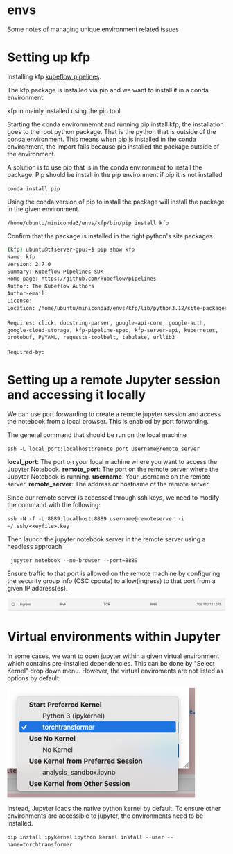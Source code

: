 # envs
Some notes of managing unique environment related issues

# Setting up kfp

Installing kfp [kubeflow pipelines](https://www.kubeflow.org/).

The kfp package is installed via pip and we want to install it in a
conda environment.

kfp in mainly installed using the pip tool.

Starting the conda environmemnt and running pip install kfp, the
installation goes to the root python package. That is the python that
is outside of the conda environment. This means when pip is installed
in the conda environment, the import fails because pip installed the
package outside of the environment.

A solution is to use pip that is in the conda environment to install
the package. Pip should be install in the pip environment if pip it is
not installed

`conda install pip`

Using the conda version of pip to install the package will install the
package in the given environment.

`/home/ubuntu/miniconda3/envs/kfp/bin/pip install kfp`

Confirm that the package is installed in the right python's site packages

```bash
(kfp) ubuntu@tfserver-gpu:~$ pip show kfp
Name: kfp
Version: 2.7.0
Summary: Kubeflow Pipelines SDK
Home-page: https://github.com/kubeflow/pipelines
Author: The Kubeflow Authors
Author-email: 
License: 
Location: /home/ubuntu/miniconda3/envs/kfp/lib/python3.12/site-packages

Requires: click, docstring-parser, google-api-core, google-auth,
google-cloud-storage, kfp-pipeline-spec, kfp-server-api, kubernetes,
protobuf, PyYAML, requests-toolbelt, tabulate, urllib3

Required-by:
```

# Setting up a remote Jupyter session and accessing it locally

We can use port forwarding to create a remote jupyter session and
access the notebook from a local browser. This is enabled by port
forwarding.

The general command that should be run on the local machine

`ssh -L local_port:localhost:remote_port username@remote_server`

**local_port**: The port on your local machine where you want to access the Jupyter Notebook.
**remote_port**: The port on the remote server where the Jupyter Notebook is running.
**username**: Your username on the remote server.
**remote_server**: The address or hostname of the remote server.

Since our remote server is accessed through ssh keys, we need to
modify the command with the following:

`ssh -N -f -L 8889:localhost:8889 username@remoteserver -i ~/.ssh/<keyfile>.key`

Then launch the jupyter notebook server in the remote server using a
headless approach

` jupyter notebook --no-browser --port=8889`

Ensure traffic to that port is allowed on the remote machine by
configuring the security group info (CSC cpouta) to allow(ingress) to
that port from a given IP address(es).

![configuring ssh traffic ingress through port 8889](./images/ingress_setting.png)

# Virtual environments within Jupyter

In some cases, we want to open jupyter within a given virtual
environment which contains pre-installed dependencies. This can be
done by "Select Kernel" drop down menu. However, the virtual
enviroments are not listed as options by default.

![Selecting different kernel in jupyter session](./images/jupyter_environments.png)

Instead, Jupyter loads the native python kernel by default. To ensure
other environments are accessible to jupyter, the environments need to
be installed.

`pip install ipykernel`
`ipython kernel install --user --name=torchtransformer`